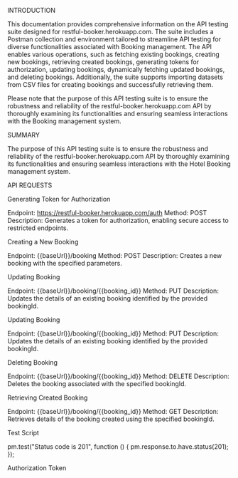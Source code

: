 INTRODUCTION

This documentation provides comprehensive information on the API testing suite designed for restful-booker.herokuapp.com. 
The suite includes a Postman collection and environment tailored to streamline API testing for diverse functionalities associated with Booking management. 
The API enables various operations, such as fetching existing bookings, creating new bookings, retrieving created bookings, generating tokens for authorization, updating bookings, dynamically fetching updated bookings, and deleting bookings. Additionally, the suite supports importing datasets from CSV files for creating bookings and successfully retrieving them.

Please note that the purpose of this API testing suite is to ensure the robustness and reliability of the restful-booker.herokuapp.com API by thoroughly examining its functionalities and ensuring seamless interactions with the Booking management system.

SUMMARY

The purpose of this API testing suite is to ensure the robustness and reliability of the restful-booker.herokuapp.com API by thoroughly examining its functionalities and ensuring seamless interactions with the Hotel Booking management system.


API REQUESTS

Generating Token for Authorization

Endpoint: https://restful-booker.herokuapp.com/auth
Method: POST
Description: Generates a token for authorization, enabling secure access to restricted endpoints.

Creating a New Booking

Endpoint: {{baseUrl}}/booking
Method: POST
Description: Creates a new booking with the specified parameters.

Updating Booking

Endpoint: {{baseUrl}}/booking/{{booking_id}}
Method: PUT
Description: Updates the details of an existing booking identified by the provided bookingId.

Updating Booking

Endpoint: {{baseUrl}}/booking/{{booking_id}}
Method: PUT
Description: Updates the details of an existing booking identified by the provided bookingId.

Deleting Booking

Endpoint: {{baseUrl}}/booking/{{booking_id}}
Method: DELETE
Description: Deletes the booking associated with the specified bookingId.


Retrieving Created Booking

Endpoint: {{baseUrl}}/booking/{{booking_id}}
Method: GET
Description: Retrieves details of the booking created using the specified bookingId.




Test Script

pm.test("Status code is 201", function () {
    pm.response.to.have.status(201);
});

Authorization Token

